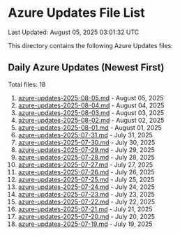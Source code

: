 # Azure Updates File List

Last Updated: August 05, 2025 03:01:32 UTC

This directory contains the following Azure Updates files:

## Daily Azure Updates (Newest First)

Total files: 18

1. [azure-updates-2025-08-05.md](./azure-updates-2025-08-05.md) - August 05, 2025
2. [azure-updates-2025-08-04.md](./azure-updates-2025-08-04.md) - August 04, 2025
3. [azure-updates-2025-08-03.md](./azure-updates-2025-08-03.md) - August 03, 2025
4. [azure-updates-2025-08-02.md](./azure-updates-2025-08-02.md) - August 02, 2025
5. [azure-updates-2025-08-01.md](./azure-updates-2025-08-01.md) - August 01, 2025
6. [azure-updates-2025-07-31.md](./azure-updates-2025-07-31.md) - July 31, 2025
7. [azure-updates-2025-07-30.md](./azure-updates-2025-07-30.md) - July 30, 2025
8. [azure-updates-2025-07-29.md](./azure-updates-2025-07-29.md) - July 29, 2025
9. [azure-updates-2025-07-28.md](./azure-updates-2025-07-28.md) - July 28, 2025
10. [azure-updates-2025-07-27.md](./azure-updates-2025-07-27.md) - July 27, 2025
11. [azure-updates-2025-07-26.md](./azure-updates-2025-07-26.md) - July 26, 2025
12. [azure-updates-2025-07-25.md](./azure-updates-2025-07-25.md) - July 25, 2025
13. [azure-updates-2025-07-24.md](./azure-updates-2025-07-24.md) - July 24, 2025
14. [azure-updates-2025-07-23.md](./azure-updates-2025-07-23.md) - July 23, 2025
15. [azure-updates-2025-07-22.md](./azure-updates-2025-07-22.md) - July 22, 2025
16. [azure-updates-2025-07-21.md](./azure-updates-2025-07-21.md) - July 21, 2025
17. [azure-updates-2025-07-20.md](./azure-updates-2025-07-20.md) - July 20, 2025
18. [azure-updates-2025-07-19.md](./azure-updates-2025-07-19.md) - July 19, 2025

